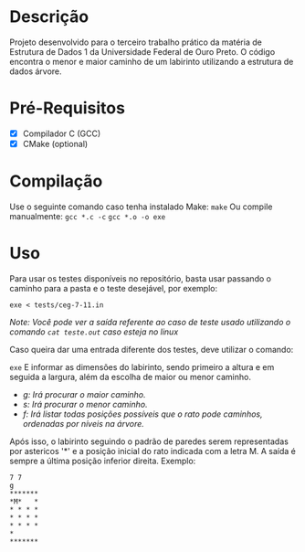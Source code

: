 # Descrição
Projeto desenvolvido para o terceiro trabalho prático da matéria de Estrutura de Dados 1 da Universidade Federal de Ouro Preto. O código encontra o menor e maior caminho de um labirinto utilizando a estrutura de dados árvore.

# Pré-Requisitos

- [X] Compilador C (GCC)
- [X] CMake (optional)

# Compilação
Use o seguinte comando caso tenha instalado Make:
`make`
Ou compile manualmente:
`gcc *.c -c` 
`gcc *.o -o exe`

# Uso
Para usar os testes disponíveis no repositório, basta usar passando o caminho para a pasta e o teste desejável, por exemplo:

`exe < tests/ceg-7-11.in`

*Note: Você pode ver a saída referente ao caso de teste usado utilizando o comando `cat teste.out` caso esteja no linux* 

Caso queira dar uma entrada diferente dos testes, deve utilizar o comando:

`exe`
E informar as dimensões do labirinto, sendo primeiro a altura e em seguida a largura, além da escolha de maior ou menor caminho.
- *g: Irá procurar o maior caminho.*
- *s: Irá procurar o menor caminho.*
- *f: Irá listar todas posições possíveis que o rato pode caminhos, ordenadas por níveis na árvore.*

Após isso, o labirinto seguindo o padrão de paredes serem representadas por astericos '*' e a posição inicial do rato indicada com a letra M. A saída é sempre a última posição inferior direita. Exemplo:
```
7 7
g
*******
*M*   *
* * * *
* * * *
* * * *
*      
*******
```